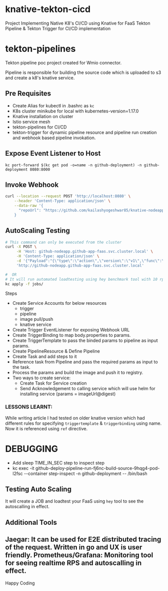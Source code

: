 # knative-tekton-cicd
Project Implementing Native K8's CI/CD using Knative for FaaS Tekton Pipeline &amp; Tekton Trigger for CI/CD implementation

# tekton-pipelines

Tekton pipeline poc project created for Wmio connector.

Pipeline is responsible for building the source code which is uploaded to s3 and create a k8's knative service.

## Pre Requisites
*  Create Alias for kubectl in .bashrc as `kc`
*  K8s cluster minikube for local with kubernetes-version=1.17.0
*  Knative installation on cluster
*  Istio service mesh
*  tekton-pipelines for CI/CD
*  tekton-trigger for dynamic pipeline resource and pipeline run creation and webhook based pipeline invokation.

## Expose Event Listener to Host
`kc port-forward $(kc get pod -o=name -n github-deployment) -n github-deployment 8080:8000`

## Invoke Webhook
``` bash
curl --location --request POST 'http://localhost:8080' \
    --header 'Content-Type: application/json' \
    --data-raw '{
      "repoUrl": "https://github.com/kailashyogeshwar85/knative-nodeapp.git"
    }
```
## AutoScaling Testing
``` bash
# This command can only be executed from the cluster
curl -X POST \
     -H 'Host: github-nodeapp.github-app-faas.svc.cluster.local' \
     -H 'Content-Type: application/json' \
     -d '{"Payload":"{\"type\":\"action\",\"version\":\"v1\",\"func\":\"print\",\"input\":{\"log\":\"Hello I am Logger\"}}"}' \
     'http://github-nodeapp.github-app-faas.svc.cluster.local'

#  OR
# It will run automated loadtesting using hey benchmark tool with 10 rps
kc apply -f jobs/
```


Steps
- Create Service Accounts for below resources
     - trigger
     - pipeline
     - image pull/push
     - knative service
- Create Trigger EventListener for exposing Webhook URL
- Create TriggerBinding to map body.properties to params.
- Create TriggerTemplate to pass the binded params to pipeline as input params.
- Create PipelineResource & Define Pipeline
- Create Task and add steps to it
- Reference task from Pipeline and pass the required params as input to the task.
- Process the params and build the image and push it to registry.
- Two ways to create service:
  - Create Task for Service creation
  - Send Acknowledgement to calling service which will use helm for installing service (params = imageUrl@digest)

### LESSONS LEARNT:
  While writing article I had tested on older knative version which had different rules for specifying `triggertemplate` & `triggerbinding` using name.
  Now it is referenced using `ref` directive.

# DEBUGGING
- Add sleep TIME_IN_SEC step to inspect step
- kc  exec -it github-deploy-pipeline-run-fj6nc-build-source-9hqg4-pod-l2fsc --container step-inspect -n github-deployment -- /bin/bash
## Testing Auto Scaling
It will create a JOB and loadtest your FaaS using `hey` tool to see the autoscalling in effect.

## Additional Tools
Jaegar: It can be used for E2E distributed tracing of the request. Written in go and UX is user friendly.
Prometheus/Grafana: Monitoring tool for seeing realtime RPS and autoscalling in effect.
---
Happy Coding